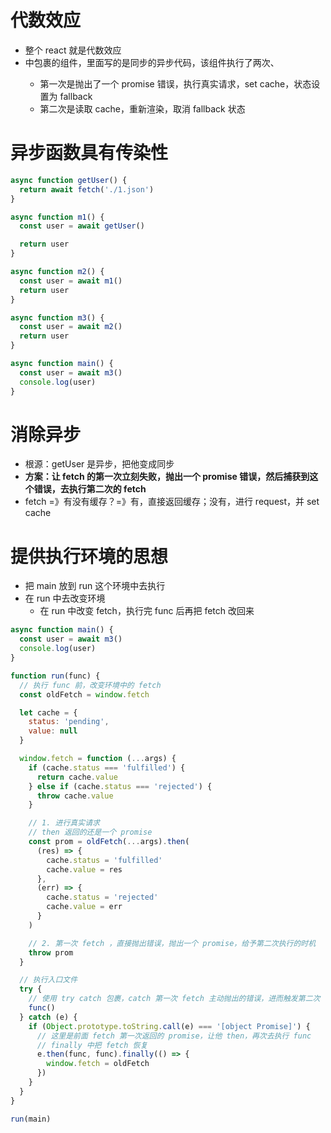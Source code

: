 # 代数效应

- 整个 react 就是代数效应
- <suspense>中包裹的组件，里面写的是同步的异步代码，该组件执行了两次、
  - 第一次是抛出了一个 promise 错误，执行真实请求，set cache，状态设置为 fallback
  - 第二次是读取 cache，重新渲染，取消 fallback 状态

# 异步函数具有传染性

```js
async function getUser() {
  return await fetch('./1.json')
}

async function m1() {
  const user = await getUser()

  return user
}

async function m2() {
  const user = await m1()
  return user
}

async function m3() {
  const user = await m2()
  return user
}

async function main() {
  const user = await m3()
  console.log(user)
}
```

# 消除异步

- 根源：getUser 是异步，把他变成同步
- **方案：让 fetch 的第一次立刻失败，抛出一个 promise 错误，然后捕获到这个错误，去执行第二次的 fetch**
- fetch =》有没有缓存？=》有，直接返回缓存；没有，进行 request，并 set cache

# 提供执行环境的思想

- 把 main 放到 run 这个环境中去执行
- 在 run 中去改变环境
  - 在 run 中改变 fetch，执行完 func 后再把 fetch 改回来

```js
async function main() {
  const user = await m3()
  console.log(user)
}

function run(func) {
  // 执行 func 前，改变环境中的 fetch
  const oldFetch = window.fetch

  let cache = {
    status: 'pending',
    value: null
  }

  window.fetch = function (...args) {
    if (cache.status === 'fulfilled') {
      return cache.value
    } else if (cache.status === 'rejected') {
      throw cache.value
    }

    // 1. 进行真实请求
    // then 返回的还是一个 promise
    const prom = oldFetch(...args).then(
      (res) => {
        cache.status = 'fulfilled'
        cache.value = res
      },
      (err) => {
        cache.status = 'rejected'
        cache.value = err
      }
    )

    // 2. 第一次 fetch ，直接抛出错误，抛出一个 promise，给予第二次执行的时机
    throw prom
  }

  // 执行入口文件
  try {
    // 使用 try catch 包裹，catch 第一次 fetch 主动抛出的错误，进而触发第二次 fetch，直接获取 cache
    func()
  } catch (e) {
    if (Object.prototype.toString.call(e) === '[object Promise]') {
      // 这里是前面 fetch 第一次返回的 promise，让他 then，再次去执行 func
      // finally 中把 fetch 恢复
      e.then(func, func).finally(() => {
        window.fetch = oldFetch
      })
    }
  }
}

run(main)
```
